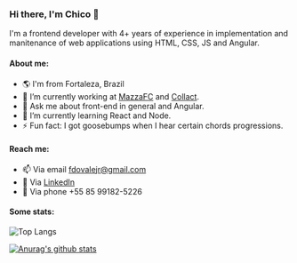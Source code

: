 ### Hi there, I'm Chico 👋
I'm a frontend developer with 4+ years of experience in implementation and manitenance of web applications using HTML, CSS, JS and Angular.

#### About me:

- :earth_americas: I'm from Fortaleza, Brazil
- 🔭 I’m currently working at [MazzaFC](https://mazzafc.tech/) and [Collact](https://www.collact.com.br/).
- 💬 Ask me about front-end in general and Angular.
- 🌱 I’m currently learning React and Node.
- ⚡ Fun fact: I got goosebumps when I hear certain chords progressions.

#### Reach me:

- 📫 Via email [fdovalejr@gmail.com](mailto:fdovalejr@gmail.com)
- :page_with_curl: Via [LinkedIn](https://www.linkedin.com/in/franciscovale/)
- :iphone: Via phone +55 85 99182-5226

#### Some stats:
![Top Langs](https://github-readme-stats.vercel.app/api/top-langs/?username=chicojunior)

[![Anurag's github stats](https://github-readme-stats.vercel.app/api?username=chicojunior)](https://github.com/anuraghazra/github-readme-stats)



<!--
**chicojunior/chicojunior** is a ✨ _special_ ✨ repository because its `README.md` (this file) appears on your GitHub profile.
-->
